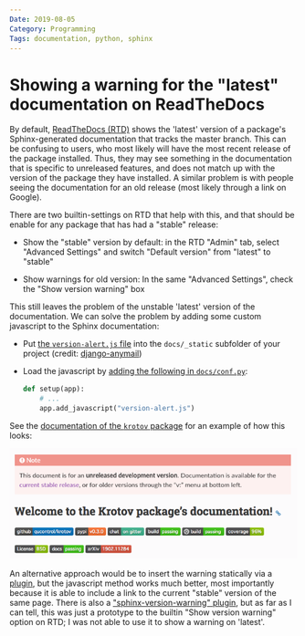 ```yaml
---
Date: 2019-08-05
Category: Programming
Tags: documentation, python, sphinx
---
```


# Showing a warning for the "latest" documentation on ReadTheDocs

By default, [ReadTheDocs (RTD)][1] shows the 'latest' version of a package's Sphinx-generated documentation that tracks the master branch. This can be confusing to users, who most likely will have the most recent release of the package installed. Thus, they may see something in the documentation that is specific to unreleased features, and does not match up with the version of the package they have installed. A similar problem is with people seeing the documentation for an old release (most likely through a link on Google).

There are two builtin-settings on RTD that help with this, and that should be enable for any package that has had a "stable" release:

*   Show the "stable" version by default: in the RTD "Admin" tab, select "Advanced Settings" and switch "Default version" from "latest" to "stable"

*   Show warnings for old version: In the same "Advanced Settings", check the "Show version warning" box

This still leaves the problem of the unstable 'latest' version of the documentation. We can solve the problem by adding some custom javascript to the Sphinx documentation:

*   Put [the `version-alert.js` file][2] into the `docs/_static` subfolder of your project (credit: [django-anymail][3])

*   Load the javascript by [adding the following in `docs/conf.py`][4]:

    ```python
    def setup(app):
        # ...
        app.add_javascript("version-alert.js")
    ```

See the [documentation of the `krotov` package][5] for an example of how this looks:

![Warning on RTD Screenshot](rtd_warning_screenshot.png)

An alternative approach would be to insert the warning statically via a [plugin][6], but the javascript method works much better, most importantly because it is able to include a link to the current "stable" version of the same page. There is also a ["sphinx-version-warning" plugin][7], but as far as I can tell, this was just a prototype to the builtin "Show version warning" option on RTD; I was not able to use it to show a warning on 'latest'.

[1]: https://readthedocs.org
[2]: https://github.com/qucontrol/krotov/blob/969fc980346e6411903de854118c48c51208a810/docs/_static/version-alert.js
[3]: https://github.com/anymail/django-anymail/blob/4c443f5515d1d5269a95cb54cf75057c56a3b150/docs/_static/version-alert.js
[4]: https://github.com/qucontrol/krotov/blob/969fc980346e6411903de854118c48c51208a810/docs/conf.py#L321
[5]: https://krotov.readthedocs.io/en/latest/
[6]: https://gist.github.com/goerz/9be64b2a8d9a569d8586def1259685f0
[7]: https://github.com/humitos/sphinx-version-warning
